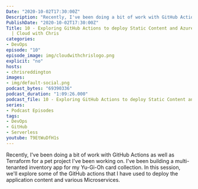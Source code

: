 ```yaml
---
Date: "2020-10-02T17:30:00Z"
Description: "Recently, I've been doing a bit of work with GitHub Actions as well as Terraform for a pet project I've been working on. I've been building a multi-tenanted inventory app for my Yu-Gi-Oh card collection. In this session, we'll explore some of the GitHub actions that I have used to deploy the application content and various Microservices."
PublishDate: "2020-10-02T17:30:00Z"
Title: 10 - Exploring GitHub Actions to deploy Static Content and Azure Functions
  | Cloud with Chris
categories:
- DevOps
episode: "10"
episode_image: img/cloudwithchrislogo.png
explicit: "no"
hosts:
- chrisreddington
images:
- img/default-social.png
podcast_bytes: "69390336"
podcast_duration: "1:09:26.000"
podcast_file: 10 - Exploring GitHub Actions to deploy Static Content and Azure Functions.mp3
series:
- Podcast Episodes
tags:
- DevOps
- GitHub
- Serverless
youtube: T9EtWuDfH1s
---
```

Recently, I've been doing a bit of work with GitHub Actions as well as Terraform for a pet project I've been working on. I've been building a multi-tenanted inventory app for my Yu-Gi-Oh card collection. In this session, we'll explore some of the GitHub actions that I have used to deploy the application content and various Microservices.